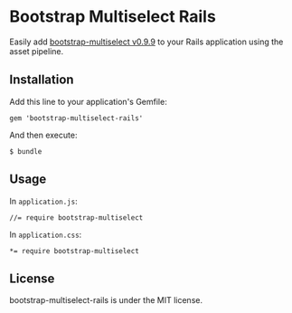 # Bootstrap Multiselect Rails

Easily add [bootstrap-multiselect v0.9.9](https://github.com/davidstutz/bootstrap-multiselect.git) to your Rails application using the asset pipeline.

## Installation

Add this line to your application's Gemfile:

    gem 'bootstrap-multiselect-rails'

And then execute:

    $ bundle

## Usage

In `application.js`:

    //= require bootstrap-multiselect

In `application.css`:

    *= require bootstrap-multiselect

## License

bootstrap-multiselect-rails is under the MIT license.
